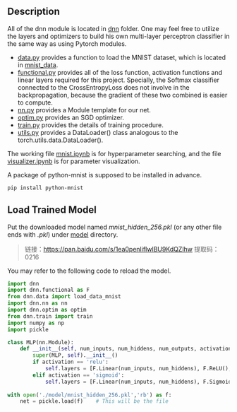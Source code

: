 ## Description

All of the dnn module is located in [dnn](./dnn) folder. One may feel free to utilize the layers and optimizers to build his own multi-layer perceptron classifier in the same way as using Pytorch modules.

- [data.py](./dnn/data.py) provides a function to load the MNIST dataset, which is located in [mnist_data](./mnist_data).
- [functional.py](./dnn/functional.py) provides all of the loss function, activation functions and linear layers required for this project. Specially, the Softmax classifier connected to the CrossEntropyLoss does not involve in the backpropagation,
  because the gradient of these two combined
  is easier to compute.
- [nn.py](nn.py) provides a Module template for our net.
- [optim.py](./dnn/optim.py) provides an SGD optimizer.
- [train.py](./dnn/train.py) provides the details of training procedure.
- [utils.py](./dnn/utils.py) provides a DataLoader() class analogous to the torch.utils.data.DataLoader().

The working file [mnist.ipynb](mnist.ipynb) is for hyperparameter searching, and the file [visualizer.ipynb](visualizer.ipynb) is for parameter visualization.

A package of python-mnist is supposed to be installed in advance.

```bash
pip install python-mnist
```

## Load Trained Model

Put the downloaded model named *mnist_hidden_256.pkl* (or any other file ends with *.pkl*) under [model](./model) directory.

> 链接：https://pan.baidu.com/s/1ea0penlifIwlBU9KdQZlhw 
> 提取码：0216 

You may refer to the following code to reload the model.

```python
import dnn
import dnn.functional as F
from dnn.data import load_data_mnist
import dnn.nn as nn
import dnn.optim as optim
from dnn.train import train
import numpy as np
import pickle

class MLP(nn.Module):
    def __init__(self, num_inputs, num_hiddens, num_outputs, activation='relu'):
        super(MLP, self).__init__()
        if activation == 'relu':
            self.layers = [F.Linear(num_inputs, num_hiddens), F.ReLU(), F.Linear(num_hiddens, num_outputs), F.Softmax()]
        elif activation == 'sigmoid':
            self.layers = [F.Linear(num_inputs, num_hiddens), F.Sigmoid(), F.Linear(num_hiddens, num_outputs), F.Softmax()]
            
with open('./model/mnist_hidden_256.pkl','rb') as f:
    net = pickle.load(f)    # This will be the file
```

